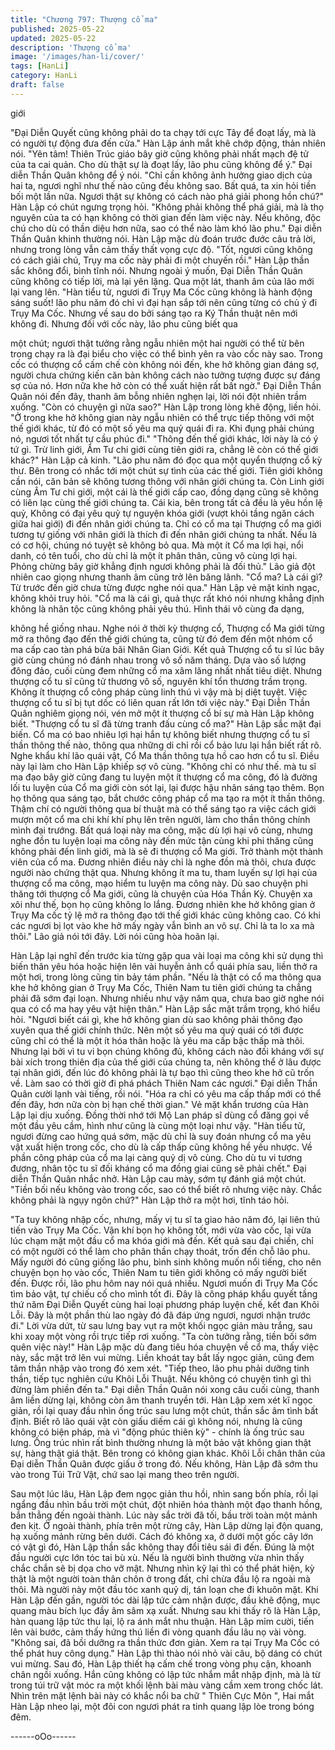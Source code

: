 ```yaml
---
title: "Chương 797: Thượng cổ ma"
published: 2025-05-22
updated: 2025-05-22
description: 'Thượng cổ ma'
image: '/images/han-li/cover/'
tags: [HanLi]
category: HanLi
draft: false
---
```


giới

"Đại Diễn Quyết cũng không phải do ta chạy tới cực Tây để đoạt
lấy, mà là có người tự động đưa đến cửa." Hàn Lập ánh mắt khẽ
chớp động, thản nhiên nói.
"Yên tâm! Thiên Trúc giáo bây giờ cũng không phải nhất mạch đệ
tử của ta cai quản. Cho dù thật sự là đoạt lấy, lão phu cũng không
để ý." Đại diễn Thần Quân không để ý nói.
"Chỉ cần không ảnh hưởng giao dịch của hai ta, ngươi nghĩ như
thế nào cũng đều không sao. Bất quá, ta xin hỏi tiền bối một lần
nữa. Ngươi thật sự không có cách nào phá giải phong hồn chú?"
Hàn Lập có chút ngưng trọng hỏi.
"Không phải không thể phá giải, mà là thọ nguyên của ta có hạn
không có thời gian đến làm việc này. Nếu không, độc chú cho dù
có thần diệu hơn nữa, sao có thể nào làm khó lão phu." Đại diễn
Thần Quân khinh thường nói.
Hàn Lập mặc dù đoán trước đước câu trả lời, nhưng trong lòng
vẫn cảm thấy thất vọng cực độ.
"Tốt, ngươi cũng không có cách giải chú, Trụy ma cốc này phải đi
một chuyến rồi." Hàn Lập thần sắc không đổi, bình tĩnh nói.
Nhưng ngoài ý muốn, Đại Diễn Thần Quân cũng không có tiếp lời,
mà lại yên lặng. Qua một lát, thanh âm của lão mới lại vang lên.
"Hàn tiểu tử, ngươi đi Trụy Ma Cốc cũng không là hành động sáng
suốt! lão phu năm đó chỉ vì đại hạn sắp tới nên cũng từng có chủ
ý đi Trụy Ma Cốc. Nhưng về sau do bởi sáng tạo ra Ký Thần thuật
nên mới không đi. Nhưng đối với cốc này, lão phu cũng biết qua

một chút; ngươi thật tưởng rằng ngẫu nhiên một hai người có thể
từ bên trong chạy ra là đại biểu cho việc có thể bình yên ra vào
cốc này sao. Trong cốc có thượng cổ cấm chế còn không nói đến,
khe hở không gian đáng sợ, người chưa chứng kiến căn bản
không cách nào tưởng tượng được sự đáng sợ của nó. Hơn nữa
khe hở còn có thể xuất hiện rất bất ngờ." Đại Diễn Thần Quân nói
đến đây, thanh âm bỗng nhiên nghẹn lại, lời nói đột nhiên trầm
xuống.
"Còn có chuyện gì nữa sao?" Hàn Lập trong lòng khẽ động, liền
hỏi.
"Ở trong khe hở không gian này ngẫu nhiên có thể trực tiếp thông
với một thế giới khác, từ đó có một số yêu ma quỷ quái đi ra. Khi
đụng phải chúng nó, ngươi tốt nhất tự cầu phúc đi."
"Thông đến thế giới khác, lời này là có ý tứ gì. Trừ linh giới, Âm
Tư chi giới cùng tiên giới ra, chẳng lẽ còn có thế giới khác?" Hàn
Lập cả kinh.
"Lão phu năm đó đọc qua một quyển thượng cổ kỳ thư. Bên trong
có nhắc tới một chút sự tình của các thế giới. Tiên giới không cần
nói, căn bản sẽ không tương thông với nhân giới chúng ta. Còn
Linh giới cùng Âm Tư chi giới, một cái là thế giới cấp cao, đồng
dạng cũng sẽ không có liên lạc cùng thế giới chúng ta. Cái kia,
bên trong tất cả đều là yêu hồn lệ quỷ, Không có đại yêu quỷ tự
nguyện khóa giới (vượt khỏi tầng ngăn cách giữa hai giới) đi đến
nhân giới chúng ta. Chỉ có cổ ma tại Thượng cổ ma giới tương tự
giống với nhân giới là thích đi đến nhân giới chúng ta nhất. Nếu là
có cơ hội, chúng nó tuyệt sẽ không bỏ qua. Mà một ít Cổ ma lợi
hại, nổi danh, có tên tuổi, cho dù chỉ là một ít phân thân, cũng vô
cùng lợi hại. Phỏng chừng bây giờ khẳng định ngươi không phải
là đối thủ." Lão giả đột nhiên cao giọng nhưng thanh âm cũng trở
lên băng lãnh.
"Cổ ma? Là cái gì? Từ trước đến giờ chưa từng được nghe nói
qua." Hàn Lập vẻ mặt kinh ngạc, không khỏi truy hỏi.
"Cổ ma là cái gì, quả thực rất khó nói nhưng khẳng định không là
nhân tộc cũng không phải yêu thú. Hình thái vô cùng đa dạng,

không hề giống nhau. Nghe nói ở thời kỳ thượng cổ, Thượng cổ
Ma giới từng mở ra thông đạo đến thế giới chúng ta, cũng từ đó
đem đến một nhóm cổ ma cấp cao tàn phá bừa bãi Nhân Gian
Giới. Kết quả Thượng cổ tu sĩ lúc bây giờ cùng chúng nó đánh
nhau trong vô số năm tháng. Dựa vào số lượng đông đảo, cuối
cùng đem những cổ ma xâm lăng nhất nhất tiêu diệt. Nhưng
thượng cổ tu sĩ cũng tử thương vô số, nguyên khí tổn thương trầm
trọng. Không ít thượng cổ công pháp cùng linh thú vì vậy mà bị
diệt tuyệt. Việc thượng cổ tu sĩ bị tụt dốc có liên quan rất lớn tới
việc này." Đại Diễn Thần Quân nghiêm giọng nói, vén mở một ít
thượng cổ bí sự mà Hàn Lập không biết.
"Thượng cổ tu sĩ đã từng tranh đấu cùng cổ ma?" Hàn Lập sắc
mặt đại biến.
Cổ ma có bao nhiêu lợi hại hắn tự không biết nhưng thượng cổ tu
sĩ thần thông thế nào, thông qua những di chỉ rồi cổ bảo lưu lại
hắn biết rất rõ. Nghe khẩu khí lão quái vật, Cổ Ma thần thông tựa
hồ cao hơn cổ tu sĩ. Điều này lại làm cho Hàn Lập khiếp sợ vô
cùng.
"Không chỉ có như thế. mà tu sĩ ma đạo bây giờ cũng đang tu
luyện một ít thượng cổ ma công, đó là đường lối tu luyện của Cổ
ma giới còn sót lại, lại được hậu nhân sáng tạo thêm. Bọn họ
thông qua sáng tạo, bắt chước công pháp cổ ma tạo ra một ít thần
thông. Thậm chí có người thông qua bí thuật mà có thể sáng tạo
ra việc cách giới mượn một cổ ma chi khí khí phụ lên trên người,
làm cho thần thông chính mình đại trướng. Bất quá loại này ma
công, mặc dù lợi hại vô cùng, nhưng nghe đồn tu luyện loại ma
công này đến mức tận cùng khi phi thăng cũng không phải đến
linh giới, mà là sẽ đi thượng cổ Ma giới. Trở thành một thành viên
của cổ ma. Đương nhiên điều này chỉ là nghe đồn mà thôi, chưa
được người nào chứng thật qua. Nhưng không ít ma tu, tham
luyến sự lợi hại của thượng cổ ma công, mạo hiểm tu luyện ma
công này. Dù sao chuyện phi thăng tới thượng cổ Ma giới, cũng là
chuyện của Hóa Thần Kỳ. Chuyện xa xôi như thế, bọn họ cũng
không lo lắng. Đương nhiên khe hở không gian ở Trụy Ma cốc tỷ
lệ mở ra thông đạo tới thế giới khác cũng không cao. Có khi các
ngươi bị lọt vào khe hở mấy ngày vẫn bình an vô sự. Chỉ là ta lo
xa mà thôi." Lão giả nói tới đây. Lời nói cũng hòa hoãn lại.

Hàn Lập lại nghĩ đến trước kia từng gặp qua vài loại ma công khi
sử dụng thì biến thân yêu hóa hoặc hiện lên vài huyễn ảnh cổ
quái phía sau, liền thở ra một hơi, trong lòng cũng tin bảy tám
phần.
"Nếu là thật có cổ ma thông qua khe hở không gian ở Trụy Ma
Cốc, Thiên Nam tu tiên giới chúng ta chẳng phải đã sớm đại loạn.
Nhưng nhiều như vậy năm qua, chưa bao giờ nghe nói qua có cổ
ma hay yêu vật hiện thân." Hàn Lập sắc mặt trầm trọng, khó hiểu
hỏi.
"Ngươi biết cái gì, khe hở không gian dù sao không phải thông
đạo xuyên qua thế giới chính thức. Nên một số yêu ma quỷ quái
có tới được cũng chỉ có thể là một ít hóa thân hoặc là yêu ma cấp
bậc thấp mà thôi. Nhưng lại bởi vì tu vi bọn chúng không đủ,
không cách nào đối kháng với sự bài xích trong thiên địa của thế
giới của chúng ta, nên không thể ở lâu được tại nhân giới, đến lúc
đó không phải là tự bạo thì cũng theo khe hở cũ trốn về. Làm sao
có thời giờ đi phá phách Thiên Nam các ngươi." Đại diễn Thần
Quân cười lạnh vài tiếng, rồi nói.
"Hóa ra chỉ có yêu ma cấp thấp mới có thể đến đây, hơn nữa còn
bị hạn chế thời gian." Vẻ mặt khẩn trương của Hàn Lập lại dịu
xuống. Đồng thời nhớ tới Mộ Lan pháp sĩ dùng cổ đăng gọi về
một đầu yêu cầm, hình như cũng là cùng một loại như vậy.
"Hàn tiểu tử, ngươi đừng cao hứng quá sớm, mặc dù chỉ là suy
đoán nhưng cổ ma yêu vật xuất hiện trong cốc, cho dù là cấp thấp
cũng không hề yếu nhược. Về phần công pháp của cổ ma lại
càng quỷ dị vô cùng. Cho dù tu vi tương đương, nhân tộc tu sĩ đối
kháng cổ ma đồng giai cũng sẽ phải chết." Đại diễn Thần Quân
nhắc nhở.
Hàn Lập cau mày, sớm tự đánh giá một chút.
"Tiền bối nếu không vào trong cốc, sao có thể biết rõ nhưng việc
này. Chắc không phải là ngụy ngôn chứ?" Hàn Lập thở ra một
hơi, tĩnh táo hỏi.

"Ta tuy không nhập cốc, nhưng, mấy vị tu sĩ ta giao hảo năm đó,
lại liên thủ tiến vào Trụy Ma Cốc. Vận khí bọn họ không tốt, mới
vừa vào cốc, lại vừa lúc chạm mặt một đầu cổ ma khóa giới mà
đến. Kết quả sau đại chiến, chỉ có một người có thể làm cho phân
thần chạy thoát, trốn đến chỗ lão phu. Mấy người đó cũng giống
lão phu, bình sinh không muốn nổi tiếng, cho nên chuyện bọn họ
vào cốc, Thiên Nam tu tiên giới không có mấy người biết đến.
Được rồi, lão phu hôm nay nói quá nhiều. Ngươi muốn đi Trụy Ma
Cốc tìm bảo vật, tự chiếu cố cho mình tốt đi. Đây là công pháp
khẩu quyết tầng thứ năm Đại Diễn Quyết cùng hai loại phương
pháp luyện chế, kết đan Khôi Lỗi. Đây là một phần thù lao ngày
đó đã đáp ứng ngươi, ngươi nhận trước đi."
Lời vừa dứt, từ sau lưng bay vụt ra một khối ngọc giản màu trắng,
sau khi xoay một vòng rồi trực tiếp rơi xuống.
"Ta còn tưởng rằng, tiền bối sớm quên việc này!"
Hàn Lập mặc dù đang tiêu hóa chuyện về cổ ma, thấy việc này,
sắc mặt trở lên vui mừng. Liền khoát tay bắt lấy ngọc giản, cũng
đem tâm thần nhập vào trong đó xem xét.
"Tiếp theo, lão phu phải dưỡng tinh thần, tiếp tục nghiên cứu Khôi
Lỗi Thuật. Nếu không có chuyện tình gì thì đừng làm phiền đến
ta." Đại diễn Thần Quân nói xong câu cuối cùng, thanh âm liền
dừng lại, không còn âm thanh truyền tới.
Hàn Lập xem xét kĩ ngọc giản, rồi lại quay đầu nhìn ống trúc sau
lưng một chút, thần sắc âm tình bất định.
Biết rõ lão quái vật còn giấu diếm cái gì không nói, nhưng là cũng
không có biện pháp, mà vì "động phúc thiên kỳ" - chính là ống
trúc sau lưng. Ống trúc nhìn rất bình thường nhưng là một bảo
vật không gian thật sự, hàng thật giá thật. Bên trong có không
gian khác.
Khôi Lỗi chân thân của Đại diễn Thần Quân được giấu ở trong
đó. Nếu không, Hàn Lập đã sớm thu vào trong Túi Trữ Vật, chứ
sao lại mang theo trên người.

Sau một lúc lâu, Hàn Lập đem ngọc giản thu hồi, nhìn sang bốn
phía, rồi lại ngẩng đầu nhìn bầu trời một chút, đột nhiên hóa thành
một đạo thanh hồng, bắn thẳng đến ngoài thành.
Lúc này sắc trời đã tối, bầu trời toàn một mảnh đen kịt.
Ở ngoài thành, phía trên một rừng cây, Hàn Lập dừng lại độn
quang, hạ xuống mảnh rừng bên dưới.
Cách đó không xa, ở dưới một gốc cây lớn có vật gì đó, Hàn Lập
thần sắc không thay đổi tiêu sái đi đến.
Đúng là một đầu người cực lớn tóc tai bù xù. Nếu là người bình
thường vừa nhìn thấy chắc chắn sẽ bị dọa cho vỡ mật. Nhưng
nhìn kỹ lại thì có thể phát hiện, kỳ thật là một người toàn thân
chôn ở trong đất, chỉ chừa đầu lộ ra ngoài mà thôi.
Mà người này một đầu tóc xanh quỷ dị, tán loạn che đi khuôn
mặt. Khi Hàn Lập đến gần, người tóc dài lập tức cảm nhận được,
đầu khẽ động, mục quang màu bích lục đầy âm sâm xạ xuất.
Nhưng sau khi thấy rõ là Hàn Lập, hàn quang lập tức thu lại, lộ ra
ánh mắt nhu thuận.
Hàn Lập mỉm cười, tiến lên vài bước, cảm thấy hứng thú liền đi
vòng quanh đầu lâu nọ vài vòng.
"Không sai, đã bồi dưỡng ra thần thức đơn giản. Xem ra tại Trụy
Ma Cốc có thể phát huy công dụng." Hàn Lập thì thào nói nhỏ vài
câu, bộ dáng có chút vui mừng.
Sau đó, Hàn Lập thiết hạ cấm chế trong vòng phụ cận, khoanh
chân ngồi xuống. Hắn cũng không có lập tức nhắm mắt nhập
định, mà là từ trong túi trữ vật móc ra một khối lệnh bài màu vàng
cầm xem trong chốc lát.
Nhìn trên mặt lệnh bài này có khắc nổi ba chữ " Thiên Cực Môn ",
Hai mắt Hàn Lập nheo lại, một đôi con ngươi phát ra tinh quang
lập lòe trong bóng đêm.

------oOo------
